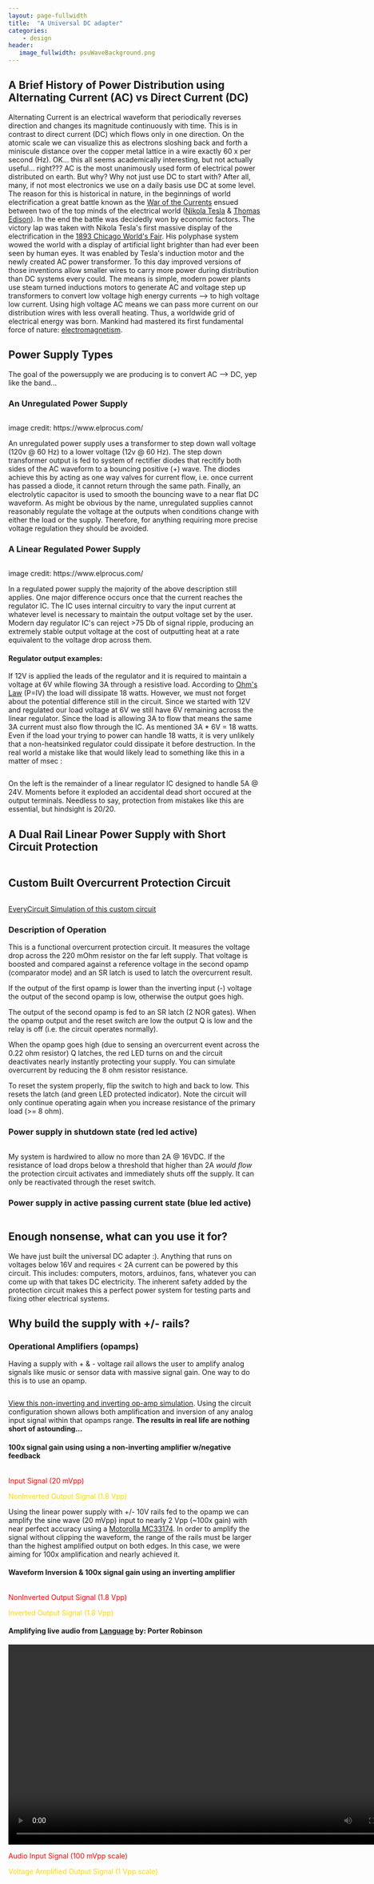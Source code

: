 ```yaml
---
layout: page-fullwidth
title:  "A Universal DC adapter"
categories:
    - design
header:
   image_fullwidth: psuWaveBackground.png
---
```

<h2>A Brief History of Power Distribution using Alternating Current (AC) vs Direct Current (DC)</h2>
<p> Alternating Current is an electrical waveform that periodically reverses direction and changes its magnitude continuously with time. This is in contrast to direct current (DC) which flows only in one direction. On the atomic scale we can visualize this as electrons sloshing back and forth a miniscule distance over the copper metal lattice in a wire exactly 60 x per second (Hz). OK... this all seems academically interesting, but not actually useful... right??? AC is the most unanimously used form of electrical power distributed on earth. But why? Why not just use DC to start with?  After all, many, if not most electronics we use on a daily basis use DC at some level. The reason for this is historical in nature, in the beginnings of world electrification a great battle known as the <a href="https://www.energy.gov/articles/war-currents-ac-vs-dc-power">War of the Currents</a> ensued between two of the top minds of the electrical world (<a href="https://en.wikipedia.org/wiki/Nikola_Tesla">Nikola Tesla</a> & <a href="https://en.wikipedia.org/wiki/Thomas_Edison">Thomas Edison</a>). In the end the battle was decidedly won by economic factors. The victory lap was taken with Nikola Tesla's first massive display of the electrification in the <a href="https://en.wikipedia.org/wiki/World%27s_Columbian_Exposition">1893 Chicago World's Fair</a>. His polyphase system  wowed the world with a display of artificial light brighter than had ever been seen by human eyes. It was enabled by Tesla's induction motor and the newly created AC power transformer. To this day improved versions of those inventions allow smaller wires to carry more power during distribution than DC systems every could. The means is simple, modern power plants use steam turned inductions motors to generate AC and voltage step up transformers to convert low voltage high energy currents --> to high voltage low current. Using high voltage AC means we can pass more current on our distribution wires with less overall heating. Thus, a worldwide grid of electrical energy was born. Mankind had mastered its first fundamental force of nature: <a href="https://en.wikipedia.org/wiki/Electromagnetism">electromagnetism</a>.</p>

<h2>Power Supply Types</h2>
<p>The goal of the powersupply we are producing is to convert AC --> DC, yep like the band...</p>
<h3>An Unregulated Power Supply</h3>
<div class="row">
    <div class="column.large-centered">
    <img src="{{ site.urlimg }}psuUnreg.jpg" alt="">
    </div>
</div>
<p>image credit: https://www.elprocus.com/</p>
<p>An unregulated power supply uses a transformer to step down wall voltage (120v @ 60 Hz) to a lower voltage (12v @ 60 Hz). The step down transformer output is fed to system of rectifier diodes that recitify both sides of the AC waveform to a bouncing positive (+) wave. The diodes achieve this by acting as one way valves for current flow, i.e. once current has passed a diode, it cannot return through the same path. Finally, an electrolytic capacitor is used to smooth the bouncing wave to a near flat DC waveform. As might be obvious by the name, unregulated supplies cannot reasonably regulate the voltage at the outputs when conditions change with either the load or the supply. Therefore, for anything requiring more precise voltage regulation they should be avoided.</p>
<h3>A Linear Regulated Power Supply</h3>
<p></p>
<div class="row">
    <div class="column.large-centered">
    <img src="{{ site.urlimg }}psuRegLin.jpg" alt="">
    </div>
</div>
<p>image credit: https://www.elprocus.com/</p>
<p>In a regulated power supply the majority of the above description still applies. One major difference occurs once that the current reaches the regulator IC. The IC uses internal circuitry to vary the input current at whatever level is necessary to maintain the output voltage set by the user. Modern day regulator IC's can reject >75 Db of signal ripple, producing an extremely stable output voltage at the cost of outputting heat at a rate equivalent to the voltage drop across them. 

<h4>Regulator output examples:</h4>
<p>If 12V is applied the leads of the regulator and it is required to maintain a voltage at 6V while flowing 3A through a resistive load. According to <a href="https://en.wikipedia.org/wiki/Ohm%27s_law">Ohm's Law</a> (P=IV) the load will dissipate 18 watts. However, we must not forget about the potential difference still in the circuit. Since we started with 12V and regulated our load voltage at 6V we still have 6V remaining across the linear regulator. Since the load is allowing 3A to flow that means the same 3A current must also flow through the IC. As mentioned 3A * 6V = 18 watts. Even if the load your trying to power can handle 18 watts, it is very unlikely that a non-heatsinked regulator could dissipate it before destruction. In the real world a mistake like that would likely lead to something like this in a matter of msec :</p>
<div class="row">
    <div class="column.large-centered">
    <img src="{{ site.urlimg }}psuLinRegOops.jpg" alt="">
    </div>
</div>
<p>On the left is the remainder of a linear regulator IC designed to handle 5A @ 24V. Moments before it exploded an accidental dead short occured at the output terminals. Needless to say, protection from mistakes like this are essential, but hindsight is 20/20.</p>
<h2>A Dual Rail Linear Power Supply with Short Circuit Protection</h2>
<div class="row">
    <div class="column.large-centered">
    <img src="{{ site.urlimg }}psuFullOpAmpCircuitRun.jpg" alt="">
    </div>
</div>
<h2>Custom Built Overcurrent Protection Circuit</h2>
<div class="row">
    <div class="column.large-centered">
    <img src="{{ site.urlimg }}psuEverycirc.png" alt="">
    </div>
</div>
<p><a href="https://everycircuit.com/circuit/6734605162643456/overcurrent-short-circuit-protection-circuit">EveryCircuit Simulation of this custom circuit</a></p>
<h3>Description of Operation</h3>
<p>This is a functional overcurrent protection circuit. It measures the voltage drop across the 220 mOhm resistor on the far left supply. That voltage is boosted and compared against a reference voltage in the second opamp (comparator mode) and an SR latch is used to latch the overcurrent result.</p> 
<p>If the output of the first opamp is lower than the inverting input (-) voltage the output of the second opamp is low, otherwise the output goes high.</p>  
<p>The output of the second opamp is fed to an SR latch (2 NOR gates). When the opamp output and the reset switch are low the output Q is low and the relay is off (i.e. the circuit operates normally).</p> 
<p>When the opamp goes high (due to sensing an overcurrent event across the 0.22 ohm resistor) Q latches, the red LED turns on and the circuit deactivates nearly instantly protecting your supply.  You can simulate overcurrent by reducing the 8 ohm resistor resistance.</p> 
<p>To reset the system properly, flip the switch to high and back to low. This resets the latch (and green LED protected indicator). Note the circuit will only continue operating again when you increase resistance of the primary load (>= 8 ohm). </p>

<h3>Power supply in shutdown state (red led active)</h3>
<div class="row">
    <div class="column.large-centered">
    <img src="{{ site.urlimg }}psuKillCircuit.jpg" alt="">
    </div>
</div>
<p>My system is hardwired to allow no more than 2A @ 16VDC. If the resistance of load drops below a threshold that higher than 2A <em>would flow</em> the protection circuit activates and immediately shuts off the supply. It can only be reactivated through the reset switch.</p>

<h3>Power supply in active passing current state (blue led active)</h3>
<div class="row">
    <div class="column.large-centered">
    <img src="{{ site.urlimg }}psuBoxOpen.jpg" alt="">
    </div>
</div>

<h2>Enough nonsense, what can you use it for?</h2>
<p>We have just built the universal DC adapter :). Anything that runs on voltages below 16V and requires < 2A current can be powered by this circuit. This includes: computers, motors, arduinos, fans, whatever you can come up with that takes DC electricity. The inherent safety added by the protection circuit makes this a perfect power system for testing parts and fixing other electrical systems.</p>

<h2>Why build the supply with +/- rails?</h2>
<h3>Operational Amplifiers (opamps)</h3>
<p>Having a supply with + & - voltage rail allows the user to amplify analog signals like music or sensor data with massive signal gain. One way to do this is to use an opamp.</p>
<div class="row">
    <div class="column.large-centered">
    <img src="{{ site.urlimg }}psuOpAmpNonInv_InvConfig.png" alt="">
    </div>
</div>
<p><a href="https://everycircuit.com/circuit/6586919818625024">View this non-inverting and inverting op-amp simulation</a>. Using the circuit configuration shown allows both amplification and inversion of any analog input signal within that opamps range. <strong>The results in real life are nothing short of astounding...</strong></p>
<h4>100x signal gain using using a non-inverting amplifier w/negative feedback</h4>
<div class="row">
    <div class="column.large-centered">
    <img src="{{ site.urlimg }}psuinputAmplified.jpg" alt="">
    </div>
</div>
<p style="color:red;">Input Signal (20 mVpp)</p>
<p style="color:gold;">NonInverted Output Signal (1.8 Vpp)</p>
<p>Using the linear power supply with +/- 10V rails fed to the opamp we can amplify the sine wave (20 mVpp) input to nearly 2 Vpp (~100x gain) with near perfect accuracy using a <a href="https://www.futurlec.com/Motorola/MC33174.shtml">Motorolla MC33174</a>. In order to amplify the signal without clipping the waveform, the range of the rails must be larger than the highest amplified output on both edges. In this case, we were aiming for 100x amplification and nearly achieved it.</p>
<h4>Waveform Inversion & 100x signal gain using an inverting amplifier</h4>
<div class="row">
    <div class="column.large-centered">
    <img src="{{ site.urlimg }}psuinputAmplifiedReversed.jpg" alt="">
    </div>
</div>
<p style="color:red;">NonInverted Output Signal (1.8 Vpp)</p>
<p style="color:gold;">Inverted Output Signal (1.8 Vpp)</p>

<h4>Amplifying live audio from <a href="https://www.youtube.com/watch?v=Vsy1URDYK88">Language</a> by: Porter Robinson</h4>
<div>
<video width="800" controls>
    <source src="/images/psuLanguageAliveFullH264.mov">
</video>
</div>
<p style="color:red;">Audio Input Signal (100 mVpp scale)</p>
<p style="color:gold;">Voltage Amplified Output Signal (1 Vpp scale)</p>